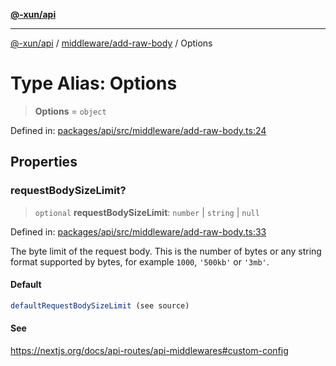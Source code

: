 [**@-xun/api**](../../../README.md)

***

[@-xun/api](../../../README.md) / [middleware/add-raw-body](../README.md) / Options

# Type Alias: Options

> **Options** = `object`

Defined in: [packages/api/src/middleware/add-raw-body.ts:24](https://github.com/Xunnamius/api-utils/blob/57bcbde0493ed3285651262eed2a32e963f10249/packages/api/src/middleware/add-raw-body.ts#L24)

## Properties

### requestBodySizeLimit?

> `optional` **requestBodySizeLimit**: `number` \| `string` \| `null`

Defined in: [packages/api/src/middleware/add-raw-body.ts:33](https://github.com/Xunnamius/api-utils/blob/57bcbde0493ed3285651262eed2a32e963f10249/packages/api/src/middleware/add-raw-body.ts#L33)

The byte limit of the request body. This is the number of bytes or any
string format supported by bytes, for example `1000`, `'500kb'` or `'3mb'`.

#### Default

```ts
defaultRequestBodySizeLimit (see source)
```

#### See

https://nextjs.org/docs/api-routes/api-middlewares#custom-config
